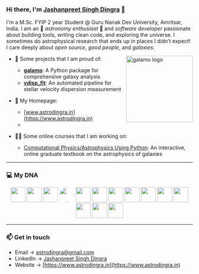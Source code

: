
### Hi there, I'm [Jashanpreet Singh Dingra](https://www.astrodingra.in) 👋

I'm a M.Sc. FYIP 2 year Student @ Guru Nanak Dev University, Amritsar, India. I am an 🌌 *astronomy enthusiast* 🌌 and *software developer* passionate about building tools, writing clean code, and exploring the universe. I sometimes do astrophysical research that ends up in places I didn’t expect! I care deeply about *open source*, *good people*, and *galaxies*.

<a href="https://www.galamo.org" target="_blank"><img align="right" src="https://avatars.githubusercontent.com/u/204757619?s=400&u=a25bb2e77d2962a299f5bc768628abfe577ce5ed&v=4" alt="galamo logo" width=180px height=180px></a>

* 🔭 Some projects that I am proud of:

  * [**galamo**](https://www.galamo.org): A Python package for comprehensive galaxy analysis
  * [**vdisp\_fit**](https://github.com/jsdingra11/vdisp_fit/): An automated pipeline for stellar velocity dispersion measurement

* 🚀 My Homepage:

  * [www.astrodingra.in](https://www.astrodingra.in)
  * 
* 👨‍🏫 Some online courses that I am working on:
  * [Computational Physics/Astrophysics Using Python](https://github.com/GNDU-Physics/gndu_python25): An interactive, online graduate textbook on the astrophysics of galaxies

---

### 💻 My DNA

<p align="center">
  <img src="https://cdn.jsdelivr.net/gh/devicons/devicon/icons/python/python-original.svg" width="40" height="40"/>
  <img src="https://cdn.jsdelivr.net/gh/devicons/devicon/icons/julia/julia-original.svg" width="40" height="40"/>
  <img src="https://cdn.jsdelivr.net/gh/devicons/devicon/icons/r/r-original.svg" width="40" height="40"/>
  <img src="https://upload.wikimedia.org/wikipedia/commons/2/21/Matlab_Logo.png" width="40" height="40" style="border-radius:50%"/>
  <img src="https://cdn.jsdelivr.net/gh/devicons/devicon/icons/mysql/mysql-original.svg" width="40" height="40"/>
  <img src="https://cdn.jsdelivr.net/gh/devicons/devicon/icons/html5/html5-original.svg" width="40" height="40"/>
  <img src="https://cdn.jsdelivr.net/gh/devicons/devicon/icons/css3/css3-original.svg" width="40" height="40"/>
  <img src="https://cdn.jsdelivr.net/gh/devicons/devicon/icons/javascript/javascript-original.svg" width="40" height="40"/>
  <img src="https://cdn.jsdelivr.net/gh/devicons/devicon/icons/php/php-original.svg" width="40" height="40"/>
  <img src="https://cdn.jsdelivr.net/gh/devicons/devicon/icons/arduino/arduino-original.svg" width="40" height="40"/>
  <img src="https://cdn.jsdelivr.net/gh/devicons/devicon/icons/c/c-original.svg" width="40" height="40"/>
  <img src="https://cdn.jsdelivr.net/gh/devicons/devicon/icons/cplusplus/cplusplus-original.svg" width="40" height="40"/>
  <img src="https://cdn.jsdelivr.net/gh/devicons/devicon/icons/react/react-original.svg" width="40" height="40"/>
  <img src="https://cdn.jsdelivr.net/gh/devicons/devicon/icons/docker/docker-original.svg" width="40" height="40"/>
</p>

---

### 📫 Get in touch

* Email → [astrodingra@gmail.com](mailto:astrodingra@gmail.com)
* LinkedIn → [Jashanpreet Singh Dingra](https://www.linkedin.com/in/jashanpreet-singh-dingra-2046b4206/)
* Website → [https://www.astrodingra.in](https://www.astrodingra.in)
